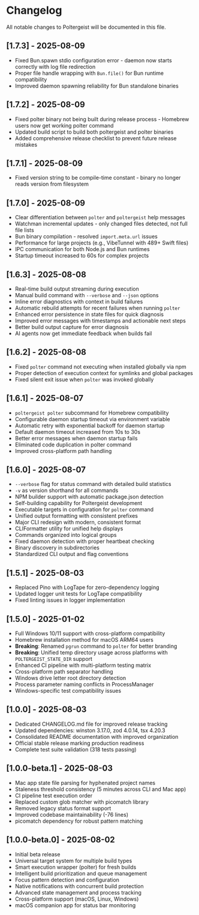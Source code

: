 # Changelog

All notable changes to Poltergeist will be documented in this file.

## [1.7.3] - 2025-08-09

- Fixed Bun.spawn stdio configuration error - daemon now starts correctly with log file redirection
- Proper file handle wrapping with `Bun.file()` for Bun runtime compatibility
- Improved daemon spawning reliability for Bun standalone binaries

## [1.7.2] - 2025-08-09

- Fixed polter binary not being built during release process - Homebrew users now get working polter command
- Updated build script to build both poltergeist and polter binaries
- Added comprehensive release checklist to prevent future release mistakes

## [1.7.1] - 2025-08-09

- Fixed version string to be compile-time constant - binary no longer reads version from filesystem

## [1.7.0] - 2025-08-09

- Clear differentiation between `polter` and `poltergeist` help messages
- Watchman incremental updates - only changed files detected, not full file lists
- Bun binary compilation - resolved `import.meta.url` issues
- Performance for large projects (e.g., VibeTunnel with 489+ Swift files)
- IPC communication for both Node.js and Bun runtimes
- Startup timeout increased to 60s for complex projects

## [1.6.3] - 2025-08-08

- Real-time build output streaming during execution
- Manual build command with `--verbose` and `--json` options
- Inline error diagnostics with context in build failures
- Automatic rebuild attempts for recent failures when running `polter`
- Enhanced error persistence in state files for quick diagnosis
- Improved error messages with timestamps and actionable next steps
- Better build output capture for error diagnosis
- AI agents now get immediate feedback when builds fail

## [1.6.2] - 2025-08-08

- Fixed `polter` command not executing when installed globally via npm
- Proper detection of execution context for symlinks and global packages
- Fixed silent exit issue when `polter` was invoked globally

## [1.6.1] - 2025-08-07

- `poltergeist polter` subcommand for Homebrew compatibility
- Configurable daemon startup timeout via environment variable
- Automatic retry with exponential backoff for daemon startup
- Default daemon timeout increased from 10s to 30s
- Better error messages when daemon startup fails
- Eliminated code duplication in polter command
- Improved cross-platform path handling

## [1.6.0] - 2025-08-07

- `--verbose` flag for status command with detailed build statistics
- `-v` as version shorthand for all commands
- NPM builder support with automatic package.json detection
- Self-building capability for Poltergeist development
- Executable targets in configuration for `polter` command
- Unified output formatting with consistent prefixes
- Major CLI redesign with modern, consistent format
- CLIFormatter utility for unified help displays
- Commands organized into logical groups
- Fixed daemon detection with proper heartbeat checking
- Binary discovery in subdirectories
- Standardized CLI output and flag conventions

## [1.5.1] - 2025-08-03

- Replaced Pino with LogTape for zero-dependency logging
- Updated logger unit tests for LogTape compatibility
- Fixed linting issues in logger implementation

## [1.5.0] - 2025-01-02

- Full Windows 10/11 support with cross-platform compatibility
- Homebrew installation method for macOS ARM64 users
- **Breaking**: Renamed `pgrun` command to `polter` for better branding
- **Breaking**: Unified temp directory usage across platforms with `POLTERGEIST_STATE_DIR` support
- Enhanced CI pipeline with multi-platform testing matrix
- Cross-platform path separator handling
- Windows drive letter root directory detection
- Process parameter naming conflicts in ProcessManager
- Windows-specific test compatibility issues

## [1.0.0] - 2025-08-03

- Dedicated CHANGELOG.md file for improved release tracking
- Updated dependencies: winston 3.17.0, zod 4.0.14, tsx 4.20.3
- Consolidated README documentation with improved organization
- Official stable release marking production readiness
- Complete test suite validation (318 tests passing)

## [1.0.0-beta.1] - 2025-08-03

- Mac app state file parsing for hyphenated project names
- Staleness threshold consistency (5 minutes across CLI and Mac app)
- CI pipeline test execution order
- Replaced custom glob matcher with picomatch library
- Removed legacy status format support
- Improved codebase maintainability (-76 lines)
- picomatch dependency for robust pattern matching

## [1.0.0-beta.0] - 2025-08-02

- Initial beta release
- Universal target system for multiple build types
- Smart execution wrapper (polter) for fresh builds
- Intelligent build prioritization and queue management
- Focus pattern detection and configuration
- Native notifications with concurrent build protection
- Advanced state management and process tracking
- Cross-platform support (macOS, Linux, Windows)
- macOS companion app for status bar monitoring